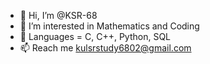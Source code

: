 - 👋 Hi, I’m @KSR-68
- 👀 I’m interested in Mathematics and Coding
- 🌱 Languages = C, C++, Python, SQL
- 📫 Reach me kulsrstudy6802@gmail.com
<!---
KSR-68/KSR-68 is a ✨ special ✨ repository because its `README.md` (this file) appears on your GitHub profile.
You can click the Preview link to take a look at your changes.
--->
